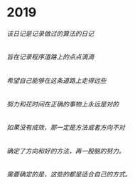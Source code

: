 # 2019

###### 该日记是记录做过的算法的日记
###### 旨在记录程序道路上的点点滴滴
###### 希望自己能够在这条道路上走得远些


###### 努力和花时间在正确的事物上永远是对的
###### 如果没有成效，那一定是方法或者方向不对
###### 确定了方向和好的方法，再一股脑的努力。
###### 需要确定的是，这些的都是适合自己的方式。
